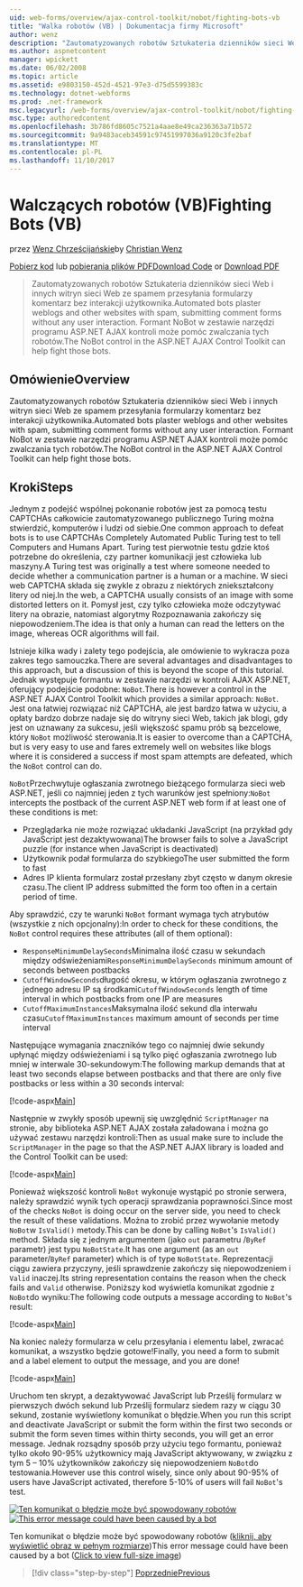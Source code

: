 ```yaml
---
uid: web-forms/overview/ajax-control-toolkit/nobot/fighting-bots-vb
title: "Walka robotów (VB) | Dokumentacja firmy Microsoft"
author: wenz
description: "Zautomatyzowanych robotów Sztukateria dzienników sieci Web i innych witryn sieci Web ze spamem przesyłania formularzy komentarz bez interakcji użytkownika. Kontrolki na NoBot ASP.NET AJAX Con..."
ms.author: aspnetcontent
manager: wpickett
ms.date: 06/02/2008
ms.topic: article
ms.assetid: e9803150-452d-4521-97e3-d75d5599383c
ms.technology: dotnet-webforms
ms.prod: .net-framework
msc.legacyurl: /web-forms/overview/ajax-control-toolkit/nobot/fighting-bots-vb
msc.type: authoredcontent
ms.openlocfilehash: 3b786fd8605c7521a4aae8e49ca236363a71b572
ms.sourcegitcommit: 9a9483aceb34591c97451997036a9120c3fe2baf
ms.translationtype: MT
ms.contentlocale: pl-PL
ms.lasthandoff: 11/10/2017
---
```

<a name="fighting-bots-vb"></a><span data-ttu-id="68702-104">Walczących robotów (VB)</span><span class="sxs-lookup"><span data-stu-id="68702-104">Fighting Bots (VB)</span></span>
====================
<span data-ttu-id="68702-105">przez [Wenz Chrześcijańskie](https://github.com/wenz)</span><span class="sxs-lookup"><span data-stu-id="68702-105">by [Christian Wenz](https://github.com/wenz)</span></span>

<span data-ttu-id="68702-106">[Pobierz kod](http://download.microsoft.com/download/9/3/f/93f8daea-bebd-4821-833b-95205389c7d0/NoBot0.vb.zip) lub [pobierania plików PDF](http://download.microsoft.com/download/b/6/a/b6ae89ee-df69-4c87-9bfb-ad1eb2b23373/nobot0VB.pdf)</span><span class="sxs-lookup"><span data-stu-id="68702-106">[Download Code](http://download.microsoft.com/download/9/3/f/93f8daea-bebd-4821-833b-95205389c7d0/NoBot0.vb.zip) or [Download PDF](http://download.microsoft.com/download/b/6/a/b6ae89ee-df69-4c87-9bfb-ad1eb2b23373/nobot0VB.pdf)</span></span>

> <span data-ttu-id="68702-107">Zautomatyzowanych robotów Sztukateria dzienników sieci Web i innych witryn sieci Web ze spamem przesyłania formularzy komentarz bez interakcji użytkownika.</span><span class="sxs-lookup"><span data-stu-id="68702-107">Automated bots plaster weblogs and other websites with spam, submitting comment forms without any user interaction.</span></span> <span data-ttu-id="68702-108">Formant NoBot w zestawie narzędzi programu ASP.NET AJAX kontroli może pomóc zwalczania tych robotów.</span><span class="sxs-lookup"><span data-stu-id="68702-108">The NoBot control in the ASP.NET AJAX Control Toolkit can help fight those bots.</span></span>


## <a name="overview"></a><span data-ttu-id="68702-109">Omówienie</span><span class="sxs-lookup"><span data-stu-id="68702-109">Overview</span></span>

<span data-ttu-id="68702-110">Zautomatyzowanych robotów Sztukateria dzienników sieci Web i innych witryn sieci Web ze spamem przesyłania formularzy komentarz bez interakcji użytkownika.</span><span class="sxs-lookup"><span data-stu-id="68702-110">Automated bots plaster weblogs and other websites with spam, submitting comment forms without any user interaction.</span></span> <span data-ttu-id="68702-111">Formant NoBot w zestawie narzędzi programu ASP.NET AJAX kontroli może pomóc zwalczania tych robotów.</span><span class="sxs-lookup"><span data-stu-id="68702-111">The NoBot control in the ASP.NET AJAX Control Toolkit can help fight those bots.</span></span>

## <a name="steps"></a><span data-ttu-id="68702-112">Kroki</span><span class="sxs-lookup"><span data-stu-id="68702-112">Steps</span></span>

<span data-ttu-id="68702-113">Jednym z podejść wspólnej pokonanie robotów jest za pomocą testu CAPTCHAs całkowicie zautomatyzowanego publicznego Turing można stwierdzić, komputerów i ludzi od siebie.</span><span class="sxs-lookup"><span data-stu-id="68702-113">One common approach to defeat bots is to use CAPTCHAs Completely Automated Public Turing test to tell Computers and Humans Apart.</span></span> <span data-ttu-id="68702-114">Turing test pierwotnie testu gdzie ktoś potrzebne do określenia, czy partner komunikacji jest człowieka lub maszyny.</span><span class="sxs-lookup"><span data-stu-id="68702-114">A Turing test was originally a test where someone needed to decide whether a communication partner is a human or a machine.</span></span> <span data-ttu-id="68702-115">W sieci web CAPTCHA składa się zwykle z obrazu z niektórych zniekształcony litery od niej.</span><span class="sxs-lookup"><span data-stu-id="68702-115">In the web, a CAPTCHA usually consists of an image with some distorted letters on it.</span></span> <span data-ttu-id="68702-116">Pomysł jest, czy tylko człowieka może odczytywać litery na obrazie, natomiast algorytmy Rozpoznawania zakończy się niepowodzeniem.</span><span class="sxs-lookup"><span data-stu-id="68702-116">The idea is that only a human can read the letters on the image, whereas OCR algorithms will fail.</span></span>

<span data-ttu-id="68702-117">Istnieje kilka wady i zalety tego podejścia, ale omówienie to wykracza poza zakres tego samouczka.</span><span class="sxs-lookup"><span data-stu-id="68702-117">There are several advantages and disadvantages to this approach, but a discussion of this is beyond the scope of this tutorial.</span></span> <span data-ttu-id="68702-118">Jednak występuje formantu w zestawie narzędzi w kontroli AJAX ASP.NET, oferujący podejście podobne: `NoBot`.</span><span class="sxs-lookup"><span data-stu-id="68702-118">There is however a control in the ASP.NET AJAX Control Toolkit which provides a similar approach: `NoBot`.</span></span> <span data-ttu-id="68702-119">Jest ona łatwiej rozwiązać niż CAPTCHA, ale jest bardzo łatwa w użyciu, a opłaty bardzo dobrze nadaje się do witryny sieci Web, takich jak blogi, gdy jest on uznawany za sukcesu, jeśli większość spamu prób są bezcelowe, który `NoBot` możliwość sterowania.</span><span class="sxs-lookup"><span data-stu-id="68702-119">It is easier to overcome than a CAPTCHA, but is very easy to use and fares extremely well on websites like blogs where it is considered a success if most spam attempts are defeated, which the `NoBot` control can do.</span></span>

<span data-ttu-id="68702-120">`NoBot`Przechwytuje ogłaszania zwrotnego bieżącego formularza sieci web ASP.NET, jeśli co najmniej jeden z tych warunków jest spełniony:</span><span class="sxs-lookup"><span data-stu-id="68702-120">`NoBot` intercepts the postback of the current ASP.NET web form if at least one of these conditions is met:</span></span>

- <span data-ttu-id="68702-121">Przeglądarka nie może rozwiązać układanki JavaScript (na przykład gdy JavaScript jest dezaktywowana)</span><span class="sxs-lookup"><span data-stu-id="68702-121">The browser fails to solve a JavaScript puzzle (for instance when JavaScript is deactivated)</span></span>
- <span data-ttu-id="68702-122">Użytkownik podał formularza do szybkiego</span><span class="sxs-lookup"><span data-stu-id="68702-122">The user submitted the form to fast</span></span>
- <span data-ttu-id="68702-123">Adres IP klienta formularz został przesłany zbyt często w danym okresie czasu.</span><span class="sxs-lookup"><span data-stu-id="68702-123">The client IP address submitted the form too often in a certain period of time.</span></span>

<span data-ttu-id="68702-124">Aby sprawdzić, czy te warunki `NoBot` formant wymaga tych atrybutów (wszystkie z nich opcjonalny):</span><span class="sxs-lookup"><span data-stu-id="68702-124">In order to check for these conditions, the `NoBot` control requires these attributes (all of them optional):</span></span>

- <span data-ttu-id="68702-125">`ResponseMinimumDelaySeconds`Minimalna ilość czasu w sekundach między odświeżeniami</span><span class="sxs-lookup"><span data-stu-id="68702-125">`ResponseMinimumDelaySeconds` minimum amount of seconds between postbacks</span></span>
- <span data-ttu-id="68702-126">`CutoffWindowSeconds`długość okresu, w którym ogłaszania zwrotnego z jednego adresu IP są środkami</span><span class="sxs-lookup"><span data-stu-id="68702-126">`CutoffWindowSeconds` length of time interval in which postbacks from one IP are measures</span></span>
- <span data-ttu-id="68702-127">`CutoffMaximumInstances`Maksymalna ilość sekund dla interwału czasu</span><span class="sxs-lookup"><span data-stu-id="68702-127">`CutoffMaximumInstances` maximum amount of seconds per time interval</span></span>

<span data-ttu-id="68702-128">Następujące wymagania znaczników tego co najmniej dwie sekundy upłynąć między odświeżeniami i są tylko pięć ogłaszania zwrotnego lub mniej w interwale 30-sekundowym:</span><span class="sxs-lookup"><span data-stu-id="68702-128">The following markup demands that at least two seconds elapse between postbacks and that there are only five postbacks or less within a 30 seconds interval:</span></span>

[!code-aspx[Main](fighting-bots-vb/samples/sample1.aspx)]

<span data-ttu-id="68702-129">Następnie w zwykły sposób upewnij się uwzględnić `ScriptManager` na stronie, aby biblioteka ASP.NET AJAX została załadowana i można go używać zestawu narzędzi kontroli:</span><span class="sxs-lookup"><span data-stu-id="68702-129">Then as usual make sure to include the `ScriptManager` in the page so that the ASP.NET AJAX library is loaded and the Control Toolkit can be used:</span></span>

[!code-aspx[Main](fighting-bots-vb/samples/sample2.aspx)]

<span data-ttu-id="68702-130">Ponieważ większość kontroli `NoBot` wykonuje wystąpić po stronie serwera, należy sprawdzić wynik tych operacji sprawdzania poprawności.</span><span class="sxs-lookup"><span data-stu-id="68702-130">Since most of the checks `NoBot` is doing occur on the server side, you need to check the result of these validations.</span></span> <span data-ttu-id="68702-131">Można to zrobić przez wywołanie metody `NoBot`w `IsValid()` metody.</span><span class="sxs-lookup"><span data-stu-id="68702-131">This can be done by calling `NoBot`'s `IsValid()` method.</span></span> <span data-ttu-id="68702-132">Składa się z jednym argumentem (jako `out` parametru /`ByRef` parametr) jest typu `NoBotState`.</span><span class="sxs-lookup"><span data-stu-id="68702-132">It has one argument (as an `out` parameter/`ByRef` parameter) which is of type `NoBotState`.</span></span> <span data-ttu-id="68702-133">Reprezentacji ciągu zawiera przyczyny, jeśli sprawdzenie zakończy się niepowodzeniem i `Valid` inaczej.</span><span class="sxs-lookup"><span data-stu-id="68702-133">Its string representation contains the reason when the check fails and `Valid` otherwise.</span></span> <span data-ttu-id="68702-134">Poniższy kod wyświetla komunikat zgodnie z `NoBot`do wyniku:</span><span class="sxs-lookup"><span data-stu-id="68702-134">The following code outputs a message according to `NoBot`'s result:</span></span>

[!code-aspx[Main](fighting-bots-vb/samples/sample3.aspx)]

<span data-ttu-id="68702-135">Na koniec należy formularza w celu przesyłania i elementu label, zwracać komunikat, a wszystko będzie gotowe!</span><span class="sxs-lookup"><span data-stu-id="68702-135">Finally, you need a form to submit and a label element to output the message, and you are done!</span></span>

[!code-aspx[Main](fighting-bots-vb/samples/sample4.aspx)]

<span data-ttu-id="68702-136">Uruchom ten skrypt, a dezaktywować JavaScript lub Prześlij formularz w pierwszych dwóch sekund lub Prześlij formularz siedem razy w ciągu 30 sekund, zostanie wyświetlony komunikat o błędzie.</span><span class="sxs-lookup"><span data-stu-id="68702-136">When you run this script and deactivate JavaScript or submit the form within the first two seconds or submit the form seven times within thirty seconds, you will get an error message.</span></span> <span data-ttu-id="68702-137">Jednak rozsądny sposób przy użyciu tego formantu, ponieważ tylko około 90-95% użytkownicy mają JavaScript aktywowany, w związku z tym 5 – 10% użytkowników zakończy się niepowodzeniem `NoBot`do testowania.</span><span class="sxs-lookup"><span data-stu-id="68702-137">However use this control wisely, since only about 90-95% of users have JavaScript activated, therefore 5-10% of users will fail `NoBot`'s test.</span></span>


<span data-ttu-id="68702-138">[![Ten komunikat o błędzie może być spowodowany robotów](fighting-bots-vb/_static/image2.png)](fighting-bots-vb/_static/image1.png)</span><span class="sxs-lookup"><span data-stu-id="68702-138">[![This error message could have been caused by a bot](fighting-bots-vb/_static/image2.png)](fighting-bots-vb/_static/image1.png)</span></span>

<span data-ttu-id="68702-139">Ten komunikat o błędzie może być spowodowany robotów ([kliknij, aby wyświetlić obraz w pełnym rozmiarze](fighting-bots-vb/_static/image3.png))</span><span class="sxs-lookup"><span data-stu-id="68702-139">This error message could have been caused by a bot ([Click to view full-size image](fighting-bots-vb/_static/image3.png))</span></span>

>[!div class="step-by-step"]
[<span data-ttu-id="68702-140">Poprzednie</span><span class="sxs-lookup"><span data-stu-id="68702-140">Previous</span></span>](fighting-bots-cs.md)
